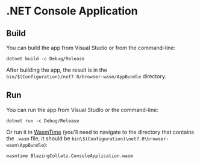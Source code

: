 # .NET Console Application

## Build

You can build the app from Visual Studio or from the command-line:

```
dotnet build -c Debug/Release
```

After building the app, the result is in the `bin/$(Configuration)/net7.0/browser-wasm/AppBundle` directory.

## Run

You can run the app from Visual Studio or the command-line:

```
dotnet run -c Debug/Release
```

Or run it in [WasmTime](https://github.com/bytecodealliance/wasmtime) (you'll need to navigate to the directory that contains the `.wasm` file, it should be `bin\$(Configuration)\net7.0\browser-wasm\AppBundle`):

```
wasmtime BlazingCollatz.ConsoleApplication.wasm
```
